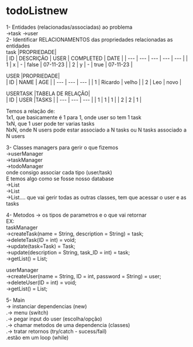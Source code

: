 # todoListnew
1- Entidades (relacionadas/associadas) ao problema <br>
->task ->user <br>
2- Identificar RELACIONAMENTOS das propriedades relacionadas as entidades <br>
task |PROPRIEDADE| <br>
| ID | DESCRIÇÃO | USER | COMPLETED | DATE |
| --- | --- | --- | --- | --- |
| 1 | x | - | false | 07-11-23 |
| 2 | y | - | true | 07-11-23 |

USER |PROPRIEDADE| <br>
| ID | NAME | AGE |
| --- | --- | --- |
| 1 | Ricardo | velho |
| 2 | Leo | novo |


USERTASK |TABELA DE RELAÇÃO| <br>
| ID | USER |TASKS |
| --- | --- | --- |
| 1 | 1 | 1 |
| 2 | 2 | 1 |


Temos a relação de: <br>
1x1, que basicamente é 1 para 1, onde user so tem 1 task <br>
1xN, que 1 user pode ter varias tasks <br>
NxN, onde N users pode estar associado a N tasks ou N tasks associado a N users <br>

3- Classes managers para gerir o que fizemos <br>
->userManager <br>
->taskManager <br>
->todoManager <br>
onde consigo associar cada tipo (user/task) <br>
E temos algo como se fosse nosso database <br>
->List<User> <br>
->List<Task> <br>
->List<UserTask>.... que vai gerir todas as outras classes, tem que acessar o user e as tasks <br>

4- Metodos -> os tipos de parametros e o que vai retornar <br>
EX: <br>
taskManager <br>
->createTask(name = String, description = String) = task; <br>
->deleteTask(ID = int) = void; <br>
->update(task=Task) = Task; <br>
->update(description = String, task_ID = int) = task; <br>
->getList() = List<task>; <br>


userManager <br>
->createUser(name = String, ID = int, password = String) = user; <br>
->deleteUser(ID = int) = void; <br>
->getList() = List<User>; <br>


5- Main <br>
-> instanciar dependencias (new) <br>
.-> menu (switch) <br>
.-> pegar input do user (escolha/opção) <br>
.-> chamar metodos de uma dependencia (classes) <br>
.-> tratar retornos (try/catch - sucess/fail) <br>
.estão em um loop (while) <br>
